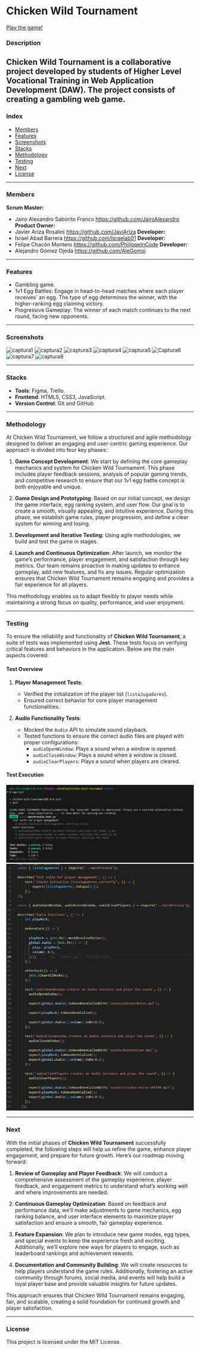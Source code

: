# Chicken Wild Tournament

[Play the game!](https://cwt-five.vercel.app/)

### Description

**Chicken Wild Tournament** is a collaborative project developed by students of Higher Level Vocational Training in Web Application Development (DAW). The project consists of creating a gambling web game.
---

### Index
- [Members](#members)
- [Features](#features)
- [Screenshots](#screenshots)
- [Stacks](#stacks)
- [Methodology](#methodology)
- [Testing](#testing)
- [Next](#next)
- [License](#license)

---

### Members

  **Scrum Master:**
- Jairo Alexandro Saborito Franco https://github.com/JairoAlexandro
  **Product Owner:**
- Javier Ariza Rosales https://github.com/JaviAriza
  **Developer:**
- Israel Abad Barrera https://github.com/Israelab01
  **Developer:**
- Felipe Chacón Montero https://github.com/PhilippeInCode
  **Developer:**
- Alejandro Gómez Ojeda https://github.com/AleGomoj

---

### Features

- Gambling game.
- 1v1 Egg Battles: Engage in head-to-head matches where each player receives' an egg. The type of egg determines the winner, with the higher-ranking egg claiming victory.
- Progressive Gameplay: The winner of each match continues to the next round, facing new opponents.

---

### Screenshots

![captura1](https://github.com/user-attachments/assets/0cbc89cc-a402-4509-aef8-2aae3d9d265f)
![captura2](https://github.com/user-attachments/assets/3d083021-1cfa-4eef-b2fa-9d64d5800afb)
![captura3](https://github.com/user-attachments/assets/076be3fc-41af-41dc-9e4b-f4289241d7c4)
![captura4](https://github.com/user-attachments/assets/ce9e0d06-99d8-4218-abad-79251f112a28)
![captura5](https://github.com/user-attachments/assets/6461b8ac-22e4-40b9-8f27-92fc3a111998)
![Captura6](https://github.com/user-attachments/assets/2dd5ba83-e0bb-4b39-bfa6-a9735f1a98e2)
![captura7](https://github.com/user-attachments/assets/9ecfa05c-6f3c-4bb3-81c2-c30f2ace5a59)
![captura8](https://github.com/user-attachments/assets/db96d564-c676-41e5-ae68-9ab3d34baf9d)


---

### Stacks

- **Tools**: Figma, Trello.
- **Frontend**: HTML5, CSS3, JavaScript.
- **Version Control**: Git and GitHub

---

### Methodology

At Chicken Wild Tournament, we follow a structured and agile methodology designed to deliver an engaging and user-centric gaming experience. Our approach is divided into four key phases:

1. **Game Concept Development**: We start by defining the core gameplay mechanics and system for Chicken Wild Tournament. This phase includes player feedback sessions, analysis of popular gaming trends, and competitive research to ensure that our 1v1 egg battle concept is both enjoyable and unique.

2. **Game Design and Prototyping**: Based on our initial concept, we design the game interface, egg ranking system, and user flow. Our goal is to create a smooth, visually appealing, and intuitive experience. During this phase, we establish game rules, player progression, and define a clear system for winning and losing.

3. **Development and Iterative Testing**: Using agile methodologies, we build and test the game in stages.

4. **Launch and Continuous Optimization**: After launch, we monitor the game’s performance, player engagement, and satisfaction through key metrics. Our team remains proactive in making updates to enhance gameplay, add new features, and fix any issues. Regular optimization ensures that Chicken Wild Tournament remains engaging and provides a fair experience for all players.

This methodology enables us to adapt flexibly to player needs while maintaining a strong focus on quality, performance, and user enjoyment.

---

### Testing

To ensure the reliability and functionality of **Chicken Wild Tournament**, a suite of tests was implemented using **Jest**. These tests focus on verifying critical features and behaviors in the application. Below are the main aspects covered:

#### Test Overview

1. **Player Management Tests**:
   - Verified the initialization of the player list (`listaJugadores`).
   - Ensured correct behavior for core player management functionalities.

2. **Audio Functionality Tests**:
   - Mocked the `Audio` API to simulate sound playback.
   - Tested functions to ensure the correct audio files are played with proper configurations:
     - `audioOpenWindow`: Plays a sound when a window is opened.
     - `audioCloseWindow`: Plays a sound when a window is closed.
     - `audioClearPlayers`: Plays a sound when players are cleared.

#### Test Execution

![captura9](https://github.com/Israelab01/Chicken-Wild-Tournament/blob/main/Images/extras/testImage.png?raw=true)
![captura10](https://github.com/Israelab01/Chicken-Wild-Tournament/blob/main/Images/extras/testCodigo.png?raw=true)

---

### Next

With the initial phases of **Chicken Wild Tournament** successfully completed, the following steps will help us refine the game, enhance player engagement, and prepare for future growth. Here’s our roadmap moving forward:

1. **Review of Gameplay and Player Feedback**: We will conduct a comprehensive assessment of the gameplay experience, player feedback, and engagement metrics to understand what’s working well and where improvements are needed.

2. **Continuous Gameplay Optimization**: Based on feedback and performance data, we’ll make adjustments to game mechanics, egg ranking balance, and user interface elements to maximize player satisfaction and ensure a smooth, fair gameplay experience.

3. **Feature Expansion**: We plan to introduce new game modes, egg types, and special events to keep the experience fresh and exciting. Additionally, we’ll explore new ways for players to engage, such as leaderboard rankings and achievement rewards.

4. **Documentation and Community Building**: We will create resources to help players understand the game rules. Additionally, fostering an active community through forums, social media, and events will help build a loyal player base and provide valuable insights for future updates.

This approach ensures that Chicken Wild Tournament remains engaging, fair, and scalable, creating a solid foundation for continued growth and player satisfaction.

---

### License

This project is licensed under the MIT License.

